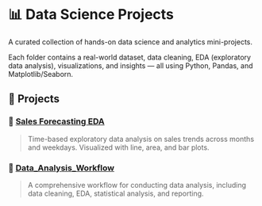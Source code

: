 # 📊 Data Science Projects

A curated collection of hands-on data science and analytics mini-projects.

Each folder contains a real-world dataset, data cleaning, EDA (exploratory data analysis), visualizations, and insights — all using Python, Pandas, and Matplotlib/Seaborn.

## 📁 Projects

### 🔹 [Sales Forecasting EDA](./sales-forecasting-eda/)
> Time-based exploratory data analysis on sales trends across months and weekdays. Visualized with line, area, and bar plots.

### 🔹 [Data_Analysis_Workflow](./Data_Analysis_Workflow/)
> A comprehensive workflow for conducting  data analysis, including data cleaning, EDA, statistical analysis, and reporting.
